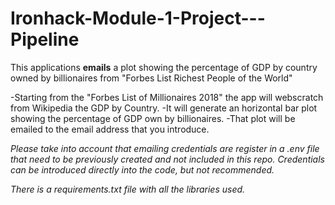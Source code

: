 # Ironhack-Module-1-Project---Pipeline
This applications **emails** a plot showing the percentage of GDP by country owned by billionaires from "Forbes List Richest People of the World"

-Starting from the "Forbes List of Millionaires 2018" the app will webscratch from Wikipedia the GDP by Country.
-It will generate an horizontal bar plot showing the percentage of GDP own by billionaires.
-That plot will be emailed to the email address that you introduce.

*Please take into account that emailing credentials are register in a .env file that need to be previously created and not included in this repo.
Credentials can be introduced directly into the code, but not recommended.*

*There is a requirements.txt file with all the libraries used.*
